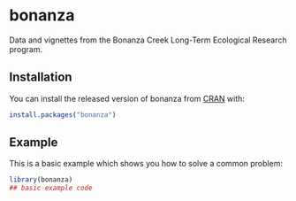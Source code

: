 
# bonanza

<!-- badges: start -->
<!-- badges: end -->

Data and vignettes from the Bonanza Creek Long-Term Ecological Research program.

## Installation

You can install the released version of bonanza from [CRAN](https://CRAN.R-project.org) with:

``` r
install.packages("bonanza")
```

## Example

This is a basic example which shows you how to solve a common problem:

``` r
library(bonanza)
## basic example code
```

